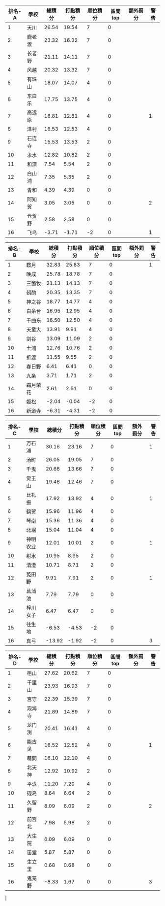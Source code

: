 排名-A|學校|總積分|打點積分|順位積分|區間top|額外罰分|警告
-|-|-|-|-|-|-|-
1|天川|26.54 |19.54 |7|0||
2|鹿老渡|23.32 |16.32 |7|0||
3|长者野|21.11 |14.11 |7|0||
4|风越|20.32 |13.32 |7|0||
5|有珠山|18.07 |14.07 |4|0||
6|东白乐|17.75 |13.75 |4|0||
7|高远原|16.81 |12.81 |4|0||1
8|泽村|16.53 |12.53 |4|0||
9|石连寺|15.53 |13.53 |2|0||
10|永水|12.82 |10.82 |2|0||
11|和深|7.54 |5.54 |2|0||
12|白山浦|7.35 |5.35 |2|0||
13|青和|4.39 |4.39 |0|0||
14|阿知贺|3.05 |3.05 |0|0||2
15|仓贺野|2.58 |2.58 |0|0||
16|飞鸟|-3.71 |-1.71 |-2|0||1

排名-B|學校|總積分|打點積分|順位積分|區間top|額外罰分|警告
-|-|-|-|-|-|-|-
1|鞍月|32.83 |25.83 |7|0||1
2|晚成|25.78 |18.78 |7|0||
3|三箇牧|21.13 |14.13 |7|0||
4|朝酌|20.35 |13.35 |7|0||
5|神之谷|18.77 |14.77 |4|0||
6|白糸台|16.95 |12.95 |4|0||
7|千曲东|16.50 |12.50 |4|0||
8|天童大|13.91 |9.91 |4|0||
9|剑谷|13.09 |11.09 |2|0||
10|土浦|12.76 |10.76 |2|0||
11|折渡|11.55 |9.55 |2|0||
12|春日野|6.41 |6.41 |0|0||
13|九条|3.71 |1.71 |2|0||
14|霜月荣花|2.61 |2.61 |0|0||
15|姬松|-2.04 |-0.04 |-2|0||
16|新道寺|-6.31 |-4.31 |-2|0||

排名-C|學校|總積分|打點積分|順位積分|區間top|額外罰分|警告
-|-|-|-|-|-|-|-
1|万石浦|30.16 |23.16 |7|0||1
2|汤町|26.05 |19.05 |7|0||
3|千曳|20.66 |13.66 |7|0||
4|觉王山|19.46 |12.46 |7|0||
5|比礼振|17.92 |13.92 |4|0||1
6|鹤贺|15.96 |11.96 |4|0||
7|琴南|15.36 |11.36 |4|0||
8|北堀|15.04 |11.04 |4|0||
9|神明农业|12.01 |10.01 |2|0||1
10|射水|10.95 |8.95 |2|0||
11|清澄|10.71 |8.71 |2|0||
12|菟田野|9.91 |7.91 |2|0||1
13|菖蒲池|7.79 |7.79 |0|0||
14|梓川女子|6.47 |6.47 |0|0||
15|往生地|-6.53 |-4.53 |-2|0||
16|真弓|-13.92 |-1.92 |-2|0||3

排名-D|學校|總積分|打點積分|順位積分|區間top|額外罰分|警告
-|-|-|-|-|-|-|-
1|栢山|27.62 |20.62 |7|0||
2|千里山|23.93 |16.93 |7|0||
3|宫守|22.39 |15.39 |7|0||
4|观海寺|21.89 |14.89 |7|0||
5|龙门渕|20.41 |16.41 |4|0||
6|能古见|16.52 |12.52 |4|0||1
7|萌間|16.10 |12.10 |4|0||
8|北天神|12.92 |10.92 |2|0||
9|平泷|11.20 |7.20 |4|0||
10|砚岛|8.64 |6.64 |2|0||
11|久留野|8.09 |6.09 |2|0||2
12|前宫北|7.98 |5.98 |2|0||
13|大生院|6.09 |6.09 |0|0||
14|笛堂|5.87 |5.87 |0|0||
15|生立里|0.68 |0.68 |0|0||
16|鬼笼野|-8.33 |1.67 |0|0||3
|
